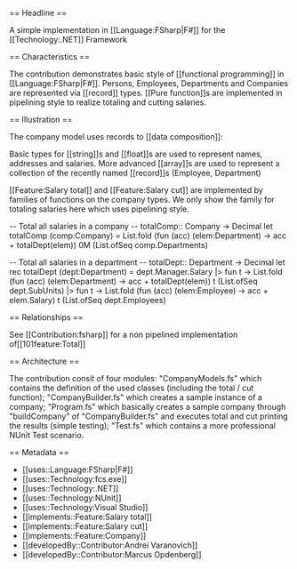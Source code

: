 == Headline ==

A simple implementation in [[Language:FSharp|F#]] for the [[Technology:.NET]] Framework

== Characteristics ==

The contribution demonstrates  basic style of [[functional programming]] in [[Language:FSharp|F#]]. 
Persons, Employees, Departments and Companies are represented via [[record]] types.  [[Pure function]]s are implemented 
in pipelining  style to realize totaling and cutting salaries.

== Illustration ==

The company model uses records to [[data composition]]:

Basic types for [[string]]s and [[float]]s are used to represent names, addresses and salaries. 
More advanced [[array]]s are used to represent a collection of the recently named [[record]]s (Employee, Department)

[[Feature:Salary total]] and [[Feature:Salary cut]] are implemented by families of functions on the company types. 
We only show the family for totaling salaries here which uses pipelining style.

<syntaxhighlight lang="fsharp">
-- Total all salaries in a company
-- totalComp:: Company -> Decimal
let totalComp (comp:Company) = 
    List.fold (fun (acc) (elem:Department) -> acc + totalDept(elem)) 0M (List.ofSeq comp.Departments)

	
-- Total all salaries in a department
-- totalDept:: Department -> Decimal
let rec totalDept (dept:Department) =
    dept.Manager.Salary
    |> fun t -> List.fold (fun (acc) (elem:Department) -> acc + totalDept(elem)) t (List.ofSeq dept.SubUnits)
    |> fun t -> List.fold (fun (acc) (elem:Employee) -> acc + elem.Salary) t (List.ofSeq dept.Employees)
</syntaxhighlight>

== Relationships ==

See [[Contribution:fsharp]] for a non pipelined implementation of[[101feature:Total]]

== Architecture ==

The contribution consit of four modules: "CompanyModels.fs" which contains the definition of the used classes (including the total / cut function); 
"CompanyBuilder.fs" which creates a sample instance of a company; 
"Program.fs" which basically creates a sample company through "buildCompany" of "CompanyBuilder.fs" and executes total and cut printing the results (simple testing);
"Test.fs" which contains a more professional NUnit Test scenario.

== Metadata ==

* [[uses::Language:FSharp|F#]]
* [[uses::Technology:fcs.exe]]
* [[uses::Technology:.NET]]
* [[uses::Technology:NUnit]]
* [[uses::Technology:Visual Studio]]
* [[implements::Feature:Salary total]]
* [[implements::Feature:Salary cut]]
* [[implements::Feature:Company]]
* [[developedBy::Contributor:Andrei Varanovich]]
* [[developedBy::Contributor:Marcus Opdenberg]]